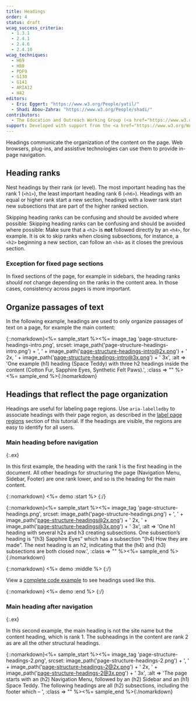 ```yaml
---
title: Headings
order: 4
status: draft
wcag_success_criteria:
  - 1.3.1
  - 2.4.1
  - 2.4.6
  - 2.4.10
wcag_techniques:
  - H69
  - H80
  - PDF9
  - G130
  - G141
  - ARIA12
  - H42
editors:
  - Eric Eggert: "https://www.w3.org/People/yatil/"
  - Shadi Abou-Zahra: "https://www.w3.org/People/shadi/"
contributors:
  - The Education and Outreach Working Group (<a href="https://www.w3.org/WAI/EO/">EOWG</a>)
support: Developed with support from the <a href="https://www.w3.org/WAI/ACT/">WAI-ACT project</a>, co-funded by the <strong>European Commission <abbr title="Information Society Technologies">IST</abbr> Programme</strong>.
---
```


Headings communicate the organization of the content on the page. Web browsers, plug-ins, and assistive technologies can use them to provide in-page navigation.

## Heading ranks

Nest headings by their rank (or level). The most important heading has the rank 1 (`<h1>`), the least important heading rank 6 (`<h6>`). Headings with an equal or higher rank start a new section, headings with a lower rank start new subsections that are part of the higher ranked section.

Skipping heading ranks can be confusing and should be avoided where possible: Skipping heading ranks can be confusing and should be avoided where possible: Make sure that a `<h2>` is **not** followed directly by an `<h4>`, for example. It is ok to skip ranks when closing subsections, for instance, a `<h2>` beginning a new section, can follow an `<h4>` as it closes the previous section.

### Exception for fixed page sections

In fixed sections of the page, for example in sidebars, the heading ranks _should not_ change depending on the ranks  in the content area. In those cases, consistency across pages is more important.

## Organize passages of text

In the following example, headings are used to only organize passages of text on a page, for example the main content:

{::nomarkdown}<%= sample_start %><%= image_tag 'page-structure-headings-intro.png', srcset: image_path('page-structure-headings-intro.png') + ', ' + image_path('page-structure-headings-intro@2x.png') + ' 2x, ' + image_path('page-structure-headings-intro@3x.png') + ' 3x', :alt => 'One example (h1) heading (Space Teddy) with three h2 headings inside the content (Cotton Fur, Sapphire Eyes, Synthetic Felt Paws).', :class => "" %><%= sample_end %>{:/nomarkdown}

## Headings that reflect the page organization

Headings are useful for labeling page regions. Use `aria-labelledby` to associate headings with their page region, as described in the [label page regions](labels.html#using-aria-labelledby) section of this tutorial. If the headings are visible, the regions are easy to identify for all users.

### Main heading before navigation
{:.ex}

In this first example, the heading with the rank 1 is the first heading in the document. All other headings for structuring the page (Navigation Menu, Sidebar, Footer) are one rank lower, and so is the heading for the main content.

{::nomarkdown}
<%= demo :start %>
{:/}

{::nomarkdown}<%= sample_start %><%= image_tag 'page-structure-headings.png', srcset: image_path('page-structure-headings.png') + ', ' + image_path('page-structure-headings@2x.png') + ' 2x, ' + image_path('page-structure-headings@3x.png') + ' 3x', :alt => 'One h1 heading with several h2s and h3 creating subsections. One subsection’s heading is ”(h3) Sapphire Eyes” which has a subsection “(h4) How they are made”. The next heading is an h2, indicating that the (h4) and (h3) subsections are both closed now.', :class => "" %><%= sample_end %>{:/nomarkdown}

{::nomarkdown}
<%= demo :middle %>
{:/}

View a [complete code example](example.html) to see headings used like this.

{::nomarkdown}
<%= demo :end %>
{:/}

### Main heading after navigation
{:.ex}

In this second example, the main heading is not the site name but the content heading, which is rank 1. The subheadings in the content are rank 2 as are all the other structural headings.

{::nomarkdown}<%= sample_start %><%= image_tag 'page-structure-headings-2.png', srcset: image_path('page-structure-headings-2.png') + ', ' + image_path('page-structure-headings-2@2x.png') + ' 2x, ' + image_path('page-structure-headings-2@3x.png') + ' 3x', :alt => 'The page starts with an (h2) Navigation Menu, followed by an (h2) Sidebar and an (h1) Space Teddy. The following headings are all (h2) subsections, including the footer which – ', :class => "" %><%= sample_end %>{:/nomarkdown}
